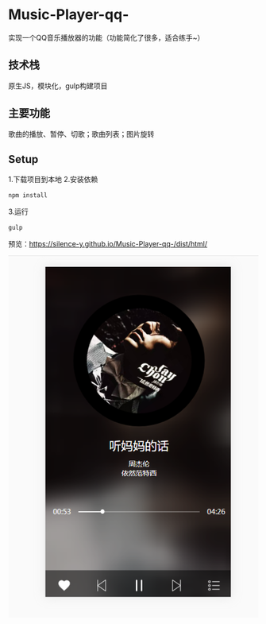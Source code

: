 # Music-Player-qq-
实现一个QQ音乐播放器的功能（功能简化了很多，适合练手~）
## 技术栈
原生JS，模块化，gulp构建项目
## 主要功能
歌曲的播放、暂停、切歌；歌曲列表；图片旋转
## Setup
1.下载项目到本地
2.安装依赖
``` bash
npm install
```
3.运行
``` bash
gulp
```

预览：https://silence-y.github.io/Music-Player-qq-/dist/html/

![Image text](https://github.com/Silence-Y/Music-Player-qq-/blob/master/player.png)

